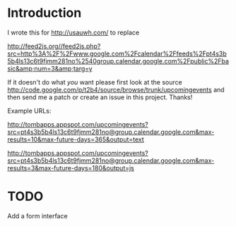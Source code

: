 # Introduction #

I wrote this for http://usauwh.com/ to replace

http://feed2js.org//feed2js.php?src=http%3A%2F%2Fwww.google.com%2Fcalendar%2Ffeeds%2Fpt4s3b5b4ls13c6t9fjmm281no%2540group.calendar.google.com%2Fpublic%2Fbasic&amp;num=3&amp;targ=y

If it doesn't do what _you_ want please first look at the source http://code.google.com/p/t2b4/source/browse/trunk/upcomingevents and then send me a patch or create an issue in this project. Thanks!


Example URLs:

http://tombapps.appspot.com/upcomingevents?src=pt4s3b5b4ls13c6t9fjmm281no@group.calendar.google.com&max-results=10&max-future-days=365&output=text

http://tombapps.appspot.com/upcomingevents?src=pt4s3b5b4ls13c6t9fjmm281no@group.calendar.google.com&max-results=3&max-future-days=180&output=js

# TODO #

Add a form interface
